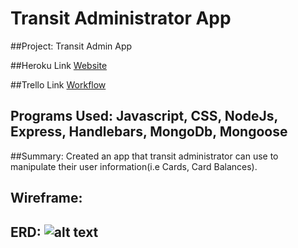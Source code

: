 # Transit Administrator App

##Project: Transit Admin App

##Heroku Link [Website](https://glacial-spire-99609.herokuapp.com/)

##Trello Link [Workflow](https://trello.com/b/vgvjfJDT/project-2)

## Programs Used: Javascript, CSS, NodeJs, Express, Handlebars, MongoDb, Mongoose

##Summary: Created an app that transit administrator can use to manipulate their user information(i.e Cards, Card Balances).

## Wireframe: 

## ERD: ![alt text]()